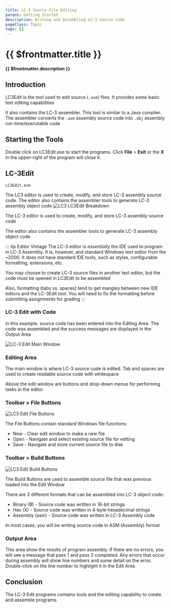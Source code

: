 ```yaml
---
title: LC-3 Source File Editing
parent: Getting Started
description: Writing and Assembling LC-3 Source Code
pageClass: Topic
tags: []
---
```


<script setup>
import KeyConcepts from '../../.vitepress/components/KeyConcepts.vue'
</script>

# {{ $frontmatter.title }}
**{{ $frontmatter.description }}**

<KeyConcepts :ConceptArray= "[
  {
  Concept:'LC-3 Edit is the editing tool used for this course',
  Details:'Assembly programs are created in LC-3 Edit. They can be saved and loaded'
},
{
  Concept:'LC-3 Edit also assembles the source code',
  Details:'Assembling source code results in an object file that can be loaded into the Simulate tool for execution. Assembling is similar to compiling java source code'
}]" />

## Introduction

LC3Edit is the tool used to edit source (```.asm```) files. It provides some basic text editing capabilities

It also contains the LC-3 assembler. This tool is similar to a Java complier. The assembler converts the ```.asm``` assembly source code into ```.obj``` assembly run-time/executable code

## Starting the Tools
Double click on LC3Edit.exe to start the programs.
Click **File** > **Exit** or the **X** in the upper-right of the program will close it.


## LC-3Edit
```LC3Edit.exe```

The LC3 editor is used to create, modify, and store LC-3 assembly source code. The editor also contains the assembler tools to generate LC-3 assembly object code
![LC3 LC3Edit Breakdown](/images/AssemblyProgramming/GettingStarted/LC3Edit_Breakdown.jpg)

The LC-3 editor is used to create, modify, and store LC-3 assembly source code

The editor also contains the assembler tools to generate LC-3 assembly object code

::: tip Editor Vintage
The LC-3 editor is *essentially* the IDE used to program in LC-3 Assembly. It is, however, and standard Windows text editor from the ~2000. It does not have standard IDE tools, such as styles, configurable formatting, extensions, etc.

You may choose to create LC-3 source files in another text editor, but the code must be opened in LC3Edit to be assembled

Also, formatting (tabs vs. spaces) tend to get mangles between new IDE editors and the LC-3Edit tool. You will need to fix the formatting before submitting assignments for grading
:::

### LC-3 Edit with Code
In this example, source code has been entered into the Editing Area. The code was assembled and the success messages are displayed in the Output Area

![LC-3 Edit Main Window](/images/AssemblyProgramming/GettingStarted/LC3EditMain.png)

### Editing Area
The main window is where LC-3 source code is edited. Tab and spaces are used to create readable source code with whitespace

Above the edit window are buttons and drop-down menus for performing tasks in the editor

### Toolbar > File Buttons
![LC3 Edit File Buttons](/images/AssemblyProgramming/GettingStarted/LC3EditFileBtns.png)

The File Buttons contain standard Windows file functions:
* New - Clear edit window to make a new file
* Open - Navigate and select existing source file for editing
* Save - Navigate and store current source file to disk

### Toolbar > Build Buttons
![LC3 Edit Build Buttons](/images/AssemblyProgramming/GettingStarted/LC3EditBuildBtns.png)

The Build Buttons are used to assemble source file that was previous loaded into the Edit Window

There are 3 different formats that can be assembled into LC-3 object code:
* Binary (B) - Source code was written in 16-bit strings
* Hex (X) - Source code was written in 4-byte hexadecimal strings
* Assembly (asm) - Source code was written in LC-3 Assembly code

In most cases, you will be writing source code in ASM (Assembly) format

### Output Area

This area show the results of program assembly. If there are no errors, you will see a message that pass 1 and pass 2 completed. Any errors that occur during assembly will show line numbers and some detail on the error. Double-click on the line number to highlight it in the Edit Area

## Conclusion

The LC-3 Edit programs contains tools and the editing capability to create and assemble programs.
